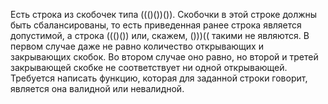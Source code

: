 Есть строка из скобочек типа ((()())()). Скобочки в этой строке должны быть сбалансированы, то есть приведенная ранее строка является допустимой, а строка ((()()) или, скажем, ()))(( такими не являются. В первом случае даже не равно количество открывающих и закрывающих скобок. Во втором случае оно равно, но второй и третей закрывающей скобке не соответствует ни одной открывающей. Требуется написать функцию, которая для заданной строки говорит, является она валидной или невалидной.

